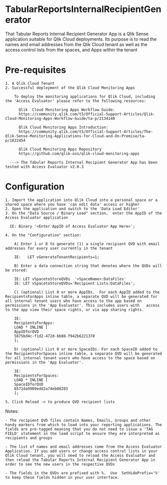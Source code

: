 # TabularReportsInternalRecipientGenerator
That Tabular Reports Internal Recipient Generator App is a Qlik Sense application suitable for Qlik Cloud deployments. Its purpose is to read the  names and email addresses from the Qlik Cloud tenant as well as the access control lists from the spaces, and Apps within the tenant

# Pre-requisites
    1. A Qlik Cloud Tenant
    2. Successful deployment of the Qlik Cloud Monitoring Apps
    
        To deploy the monitoring applications for Qlik Cloud, including the 'Access Evaluator' please refer to the following resources:

	      Qlik  Cloud Monitoring Apps Workflow Guide:
 	      https://community.qlik.com/t5/Official-Support-Articles/Qlik-Cloud-Monitoring-Apps-Workflow-Guide/ta-p/2134140

	      Qlik Cloud Monitoring Apps Introduction:
	      https://community.qlik.com/t5/Official-Support-Articles/The-Qlik-Sense-Monitoring-Applications-for-Cloud-and-On-Premise/ta-p/1822454

	      Qlik Cloud Monitoring Apps Repository
	      https://github.com/qlik-oss/qlik-cloud-monitoring-apps

      ---> The Tabular Reports Internal Recipient Generator App has been tested with Access Evaluator v2.0.3

# Configuration

    1. Import the application into Qlik Cloud into a personal space or a shared space where you have 'can edit data' access or higher
    2. Open the application and switch to the 'Data Load Editor'
    3. On the "Data Source / Binary Load" section,  enter the AppID of the Access Evaluator application

      IE: Binary '<Enter AppID of Access Evaluator App Here>';
    
    4. On the "Configuration" section: 

        A) Enter 1 or 0 to generate (1) a single recipient QVD with email addresses for every user currently in the tenant
        
        IE:   LET vGenerateTenantRecipients=1;

        B) Enter a data connection string that denotes where the QVDs will be stored:

        IE: LET vSpacetoStoreQVDs  '<SpaceName>:DataFiles'
        IE: LET vSpacetoStoreQVDs='Recipient Lists:DataFiles';

        C) (optional) List 0 or more AppIDs.  For each AppID added to the RecipientsForApps inline table, a separate QVD will be generated for all internal tenant users who have access to the app based on permissions in the 'App Evaluator'. This includes users with 	access to the app view their space rights, or via app sharing rights.   

        IE: 
        RecipientsForApps:
        LOAD * INLINE [
        AppIDforQVD
        5875bd4c-f1d2-472d-bb88-f942b6221378
        ];

        D) (optional) List 0 or more SpaceIDs. For each SpaceID added to the RecipientsForSpaces inline table, a separate QVD will be generated for all internal tenant users who have access to the space based on permissions in the 'App Evaluator'. 

        IE: 
        RecipientsForSpaces:
        LOAD * INLINE [
        SpaceIDforQVD
        6571da9969edd2a74eb08283
        ];

    5. Click Reload -> to produce QVD recipient lists

Notes:

    - The recipient QVD files contain Names, Emails, Groups and other handy markers from which to load into your reporting applications. The fields are pre-tagged meaning that you do not need to issue a 'TAG FIELD' statement in the load script to ensure they are interpreted as recipients and groups

    - The list of names and email addresses come from the Access Evaluator Application. If you add users or change access control lists in your Qlik Cloud tenant, you will need to reload the Access Evaluator and then reload the Tabular Reports Internal Recipient Generator App in order to see the new users in the respective QVDs

    - The fields in the QVDs are prefixed with %.  Use  SetHidePrefix='%' to keep these fields hidden in your user interface. 

